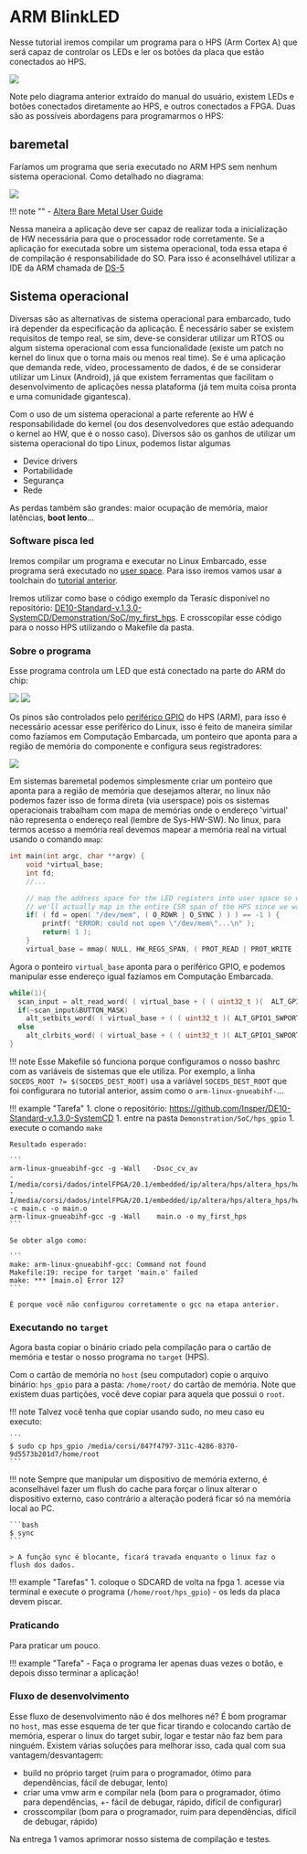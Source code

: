 # ARM BlinkLED

Nesse tutorial iremos compilar um programa para o HPS (Arm Cortex A) que será capaz de controlar os LEDs e ler os botões da placa que estão conectados ao HPS.

![](figs/DE10-Standard-blockdiagram.jpg)

Note pelo diagrama anterior extraído do manual do usuário, existem LEDs e botões conectados diretamente ao HPS, e outros conectados a FPGA. Duas são as possíveis abordagens para programarmos o HPS: 

## baremetal

Faríamos um programa que seria executado no ARM HPS sem nenhum sistema operacional. Como detalhado no diagrama:

![](figs/Tutorial-HPS-BlinkLed-baremetal.jpg)

!!! note ""
    - [Altera Bare Metal User Guide](https://www.intel.com/content/www/us/en/programmable/documentation/lro1424280108409.html)

Nessa maneira a aplicação deve ser capaz de realizar toda a inicialização de HW necessária para que o processador rode corretamente. Se a aplicação for executada sobre um sistema operacional, toda essa etapa é de compilação é responsabilidade do SO. Para isso é aconselhável utilizar a IDE da ARM chamada de [DS-5](https://developer.arm.com/tools-and-software/embedded/legacy-tools/ds-5-development-studio)

## Sistema operacional

Diversas são as alternativas de sistema operacional para embarcado, tudo irá depender da especificação da aplicação. É necessário saber se existem requisitos de tempo real, se sim, deve-se considerar utilizar um RTOS ou algum sistema operacional com essa funcionalidade (existe um patch no kernel do linux que o torna mais ou menos real time). Se é uma aplicação que demanda rede, vídeo, processamento de dados, é de se considerar utilizar um Linux (Android), já que existem ferramentas que facilitam o  desenvolvimento de aplicações nessa plataforma (já tem muita coisa pronta e uma comunidade gigantesca).

Com o uso de um sistema operacional a parte referente ao HW é responsabilidade do kernel (ou dos desenvolvedores que estão adequando o kernel ao HW, que é o nosso caso). Diversos são os ganhos de utilizar um sistema operacional do tipo Linux, podemos listar algumas

- Device drivers 
- Portabilidade
- Segurança
- Rede

 As perdas também são grandes: maior ocupação de memória, maior latências, **boot lento**...

### Software pisca led

Iremos compilar um programa e executar no Linux Embarcado, esse programa será executado no [user space](http://www.linfo.org/kernel_space.html). Para isso iremos vamos usar a toolchain do [tutorial anterior](Tutorial-HPS-BuildSystem).

Iremos utilizar como base o código exemplo da Terasic disponível no repositório: [DE10-Standard-v.1.3.0-SystemCD/Demonstration/SoC/my_first_hps](https://github.com/Insper/DE10-Standard-v.1.3.0-SystemCD/tree/master/Demonstration/SoC/my_first_hps). E crosscopilar esse código para o nosso HPS utilizando o Makefile da pasta.

### Sobre o programa

Esse programa controla um LED que está conectado na parte do ARM do chip:

![](figs/Tutorial-HPS-SoC:io.png)
![](figs/Tutorial-HPS-SoC:io2.png)

Os pinos são controlados pelo [periférico GPIO](https://www.intel.com/content/dam/www/programmable/us/en/pdfs/literature/hb/cyclone-v/cv_54006.pdf) do HPS (ARM), para isso é necessário acessar esse periférico do Linux, isso é feito de maneira similar como fazíamos em Computação Embarcada, um ponteiro que aponta para a região de memória do componente e configura seus registradores:

![](figs/Tutorial-HPS-SoC:gpio.png)

Em sistemas baremetal podemos simplesmente criar um ponteiro que aponta para a região de memória que desejamos alterar, no linux não podemos fazer isso de forma direta (via userspace) pois os sistemas operacionais trabalham com mapa de memórias onde o endereço 'virtual' não representa o endereço real (lembre de Sys-HW-SW). No linux, para termos acesso a memória real devemos mapear a memória real na virtual usando o comando `mmap`:

```c
int main(int argc, char **argv) {
 	void *virtual_base; 
    int fd; 
    //...

	// map the address space for the LED registers into user space so we can interact with them.
	// we'll actually map in the entire CSR span of the HPS since we want to access various registers within that span
	if( ( fd = open( "/dev/mem", ( O_RDWR | O_SYNC ) ) ) == -1 ) {
		printf( "ERROR: could not open \"/dev/mem\"...\n" );
		return( 1 );
	}
	virtual_base = mmap( NULL, HW_REGS_SPAN, ( PROT_READ | PROT_WRITE ), MAP_SHARED, fd, HW_REGS_BASE );
```

Agora o ponteiro `virtual_base` aponta para o periférico GPIO, e podemos manipular esse endereço igual fazíamos em Computação Embarcada.

```c
while(1){
  scan_input = alt_read_word( ( virtual_base + ( ( uint32_t )(  ALT_GPIO1_EXT_PORTA_ADDR ) & ( uint32_t )( HW_REGS_MASK ) ) ) );		
  if(~scan_input&BUTTON_MASK)
    alt_setbits_word( ( virtual_base + ( ( uint32_t )( ALT_GPIO1_SWPORTA_DR_ADDR ) & ( uint32_t )( HW_REGS_MASK ) ) ), BIT_LED );
  else    
    alt_clrbits_word( ( virtual_base + ( ( uint32_t )( ALT_GPIO1_SWPORTA_DR_ADDR ) & ( uint32_t )( HW_REGS_MASK ) ) ), BIT_LED );
}	
```

!!! note
    Esse Makefile só funciona porque configuramos o nosso bashrc com as variáveis de sistemas que ele utiliza.
    Por exemplo, a linha `SOCEDS_ROOT ?= $(SOCEDS_DEST_ROOT)` usa a variável `SOCEDS_DEST_ROOT` que foi configurara no tutorial anterior, assim como o `arm-linux-gnueabihf-`...

!!! example "Tarefa"
    1. clone o repositório: https://github.com/Insper/DE10-Standard-v.1.3.0-SystemCD
    1. entre na pasta `Demonstration/SoC/hps_gpio`
    1. execute o comando `make`
    
    Resultado esperado:
    
    ```
    arm-linux-gnueabihf-gcc -g -Wall   -Dsoc_cv_av
    -I/media/corsi/dados/intelFPGA/20.1/embedded/ip/altera/hps/altera_hps/hwlib/include/soc_cv_av
    -I/media/corsi/dados/intelFPGA/20.1/embedded/ip/altera/hps/altera_hps/hwlib/include/
    -c main.c -o main.o
    arm-linux-gnueabihf-gcc -g -Wall    main.o -o my_first_hps 
    ```
    
    Se obter algo como:
    
    ```
    make: arm-linux-gnueabihf-gcc: Command not found
    Makefile:19: recipe for target 'main.o' failed
    make: *** [main.o] Error 127
    ```
    
    É porque você não configurou corretamente o gcc na etapa anterior.

### Executando no `target`

Agora basta  copiar o binário criado pela compilação para o cartão de memória e testar o nosso programa no `target` (HPS).

Com o cartão de memória no `host` (seu computador) copie o arquivo binário: `hps_gpio` para a pasta: `/home/root/` do cartão de memória. Note que existem duas partições, você deve copiar para aquela que possui o `root`.

!!! note
    Talvez você tenha que copiar usando sudo, no meu caso eu executo:
    
    ```
    $ sudo cp hps_gpio /media/corsi/847f4797-311c-4286-8370-9d5573b201d7/home/root 
    ```

!!! note
    Sempre que manipular um dispositivo de memória externo, é aconselhável fazer um flush do cache para forçar o linux alterar o dispositivo externo, caso contrário a alteração poderá ficar só na memória local ao PC.

    ```bash
    $ sync
    ```
    
    > A função sync é blocante, ficará travada enquanto o linux faz o flush dos dados.

!!! example "Tarefas"
    1. coloque o SDCARD de volta na fpga 
    1. acesse via terminal e execute o programa (`/home/root/hps_gpio`)
       - os leds da placa devem piscar.
       
### Praticando

Para praticar um pouco.

!!! example "Tarefa"
    - Faça o programa ler apenas duas vezes o botão, e depois disso terminar a aplicação!

### Fluxo de desenvolvimento

Esse fluxo de desenvolvimento não é dos melhores né? É bom programar no `host`, mas esse esquema de ter que ficar tirando e colocando cartão de memória, esperar o linux do target subir, logar e testar não faz bem para ninguém. Existem várias soluções para melhorar isso, cada qual com sua vantagem/desvantagem:

- build no próprio target (ruim para o programador, ótimo para dependências, fácil de debugar, lento)
- criar uma vmw arm e compilar nela (bom para o programador, ótimo para dependências, +- fácil de debugar, rápido, difícil de configurar)
- crosscompilar (bom para o programador, ruim para dependências, difícil de debugar, rápido)

Na entrega 1 vamos aprimorar nosso sistema de compilação e testes. 
